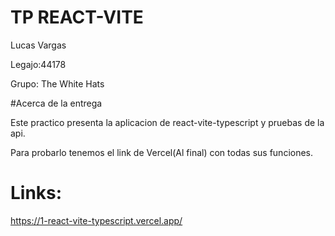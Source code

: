 # TP REACT-VITE

Lucas Vargas

Legajo:44178

Grupo: The White Hats

#Acerca de la entrega

Este practico presenta la aplicacion de react-vite-typescript y pruebas de la api.

Para probarlo tenemos el link de Vercel(Al final) con todas sus funciones.

# Links: 

https://1-react-vite-typescript.vercel.app/